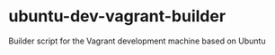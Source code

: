 ubuntu-dev-vagrant-builder
==========================

Builder script for the Vagrant development machine based on Ubuntu
